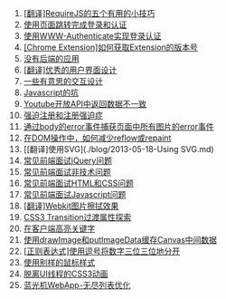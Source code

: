 1. [[翻译]RequireJS的五个有用的小技巧](./blogs/2013-09-12-Five-Helpful-Tips-When-Using-RequireJS.md)
1. [使用页面跳转完成登录和认证](./blog/2013-09-06-Using-Redirect-to-Login-and-Authentication.md)
1. [使用WWW-Authenticate实现登录认证](./blog/2013-09-06-Using-WWW-Authenticate-to-Login-Authentication.md)
1. [[Chrome Extension]如何获取Extension的版本号](./blog/2013-08-26-Get-Version-Info-in-Chrome-Extension.md)
1. [没有后端的应用](./blog/2013-06-30-No-Backend.md)
1. [[翻译]优秀的用户界面设计](./blog/2013-06-28-Good-UI.md)
1. [一些有意思的交互设计](./blog/2013-06-22-Some-Interesting-Interactive.md)
1. [Javascript的坑](./blog/2013-06-20-Javascript-Trick.md)
1. [Youtube开放API中返回数据不一致](./blog/2013-06-09-TotalResults-filed-in-Youtube-Open-API.md)
1. [强迫注册和注册强迫症](./blog/2013-06-07-essay.md)
1. [通过body的error事件捕获页面中所有图片的error事件](./blog/2013-06-06-Events-in-Capture-Phase.md)
1. [在DOM操作中，如何减少reflow或repaint](./blog/2013-05-25-Reduce-reflow-repaint.md)
1. [[翻译]使用SVG](./blog/2013-05-18-Using SVG.md)
1. [常见前端面试jQuery问题](./blog/2013-05-17-jQuery-Interview-Questions.md)
1. [常见前端面试非技术问题](./blog/2013-05-13-Unskilled-Interview-Questions.md)
1. [常见前端面试HTML和CSS问题](./blog/2013-05-13-HTML-CSS-Interview-Questions.md)
1. [常见前端面试Javascript问题](./blog/2013-05-12-Javascript-Interview-Questions.md)
1. [[翻译]Webkit图片擦拭效果](./blog/2013-05-10-Webkit-Image-Wipes.md)
1. [CSS3 Transition过渡属性探索](./blog/2013-04-27-CSS3-Transition-Research.md)
1. [在客户端高亮关键字](./blog/2013-04-24-Highlight-Keywords-in-Client.md)
1. [使用drawImage和putImageData缓存Canvas中间数据](./blog/2013-04-22-Canvas-drawImage-vs-putImageData.md)
1. [[正则表达式]使用逗号将数字三位三位地分开](./blog/2013-04-15-Grouping-Numbers-with-Comma.md)
1. [使用别样的鼠标样式](./blog/2013-04-12-Using-an-Especial-Cursor.md)  
1. [脱离UI线程的CSS3动画](./blog/2013-04-11-CSS-animations-off-the-UI-thread.md)  
1. [蓝光机WebApp-无尽列表优化](./blog/2013-04-07-Blu-ray-Web-App-Endless-List-Optimization.md)
